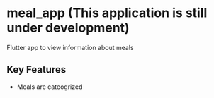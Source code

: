 # meal_app (This application is still under development)
Flutter app to view information about meals

## Key Features
- Meals are cateogrized


